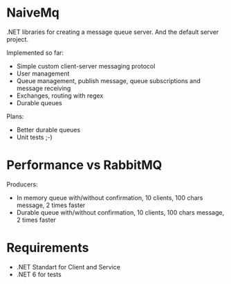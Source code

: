 # NaiveMq
.NET libraries for creating a message queue server. And the default server project.

Implemented so far:
+ Simple custom client-server messaging protocol
+ User management
+ Queue management, publish message, queue subscriptions and message receiving
+ Exchanges, routing with regex
+ Durable queues

Plans:
+ Better durable queues
+ Unit tests ;-)

# Performance vs RabbitMQ
Producers:
+ In memory queue with/without confirmation, 10 clients, 100 chars message, 2 times faster
+ Durable queue with/without confirmation, 10 clients, 100 chars message, 2 times faster

# Requirements
+ .NET Standart for Client and Service
+ .NET 6 for tests
